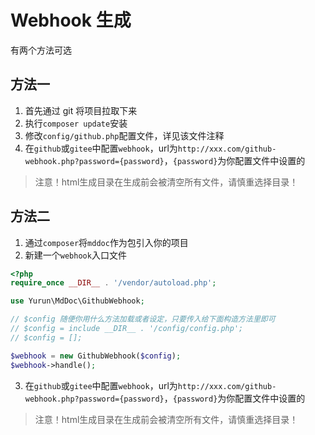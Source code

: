 # Webhook 生成

有两个方法可选

## 方法一

1. 首先通过 git 将项目拉取下来
2. 执行`composer update`安装
3. 修改`config/github.php`配置文件，详见该文件注释
4. 在`github`或`gitee`中配置`webhook`，url为`http://xxx.com/github-webhook.php?password={password}`，`{password}`为你配置文件中设置的

> 注意！html生成目录在生成前会被清空所有文件，请慎重选择目录！

## 方法二

1. 通过`composer`将`mddoc`作为包引入你的项目
2. 新建一个`webhook`入口文件
```php
<?php
require_once __DIR__ . '/vendor/autoload.php';

use Yurun\MdDoc\GithubWebhook;

// $config 随便你用什么方法加载或者设定，只要传入给下面构造方法里即可
// $config = include __DIR__ . '/config/config.php';
// $config = [];

$webhook = new GithubWebhook($config);
$webhook->handle();
```
3. 在`github`或`gitee`中配置`webhook`，url为`http://xxx.com/github-webhook.php?password={password}`，`{password}`为你配置文件中设置的

> 注意！html生成目录在生成前会被清空所有文件，请慎重选择目录！